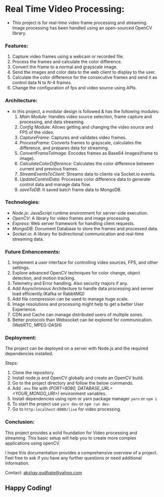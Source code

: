# Real Time Video Processing:
- This project is for real-time video frame processing and streaming. Image processing has been handled using an open-sourced OpenCV library.


### Features:
1. Capture video frames using a webcam or recorded file.
2. Process the frames and calculate the color difference.
3. Convert the frame to a normal and grayscale image.
4. Send the images and color data to the web client to display to the user.
5. Calculate the color difference for the consecutive frames and send it as control data N to N-4 frames.
6. Change the configuration of fps and video source using APIs.


### Architecture:
- In this project, a modular design is followed & has the following modules:
	1. *_Main Module_*: Handles video source selection, frame capture and processing, and data streaming.
	2. *_Config_* Module: Allows getting and changing the video source and FPS of the video.
	3. *_CaptureFrame_*: Captures and validates video frames.
	4. *_ProcessFrame_*: Converts frames to grayscale, calculates the difference, and prepares data for streaming.
	5. *_ConvertFrameToImage_*: Encodes frames as Base64 images(frame to image).
	6. *_CalculateColorDifference_*: Calculates the color difference between current and previous frames.
	7. *_StreamEventsToClient_*: Streams data to clients via Socket.io events.
	8. *_UpdateControlData_*: Processes color difference data to generate control data and manage data flow.
	9. *_saveToDB_*: It saved batch frame data to MongoDB.


### Technologies:
- *Node.js*: JavaScript runtime environment for server-side execution.
- *OpenCV*: A library for video frames and image processing.
- *Express*: Web server framework for handling client requests.
- *MongoDB*: Document Database to store the frames and processed data.
- *Socket.io*: A library for bidirectional communication and real-time streaming data.


### Future Enhancements:
1. Implement a user interface for controlling video sources, FPS, and other settings.
2. Explore advanced OpenCV techniques for color change, object detection, and motion tracking.
3. Telemetry and Error handling. Also security majors if any.
4. Add Asynchronous Architecture to handle data processing and server load efficiently.(Kafka or RabbitMQ)
5. Add file compression can be used to manage huge scale.
6. Image resolutions and processing might help to get a better User Experience.
7. CDN and Cache can manage distributed users of multiple zones.
8. Better protocols than Websocket can be explored for communication. (WebRTC, MPEG-DASH)


### Deployment:
The project can be deployed on a server with Node.js and the required dependencies installed.

Steps:
1. Clone the repository.
2. Install node.js and OpenCV globally and create an OpenCV build.
3. Go to the project directory and follow the below commands.
4. Add ```.env``` file with *(PORT=8080, DATABASE_URL=<YOUR_MONGO_URI>)* environment variables.
5. Install dependencies using npm or yarn package manager ```yarn``` or ```npm i```
6. To start the project use ```yarn dev``` or ```npm run dev```.
7. Go to ```http:localhost:8080/live``` for video processing.


### Conclusion:
This project provides a solid foundation for Video processing and streaming. This basic setup will help you to create more complex applications using openCV.

I hope this documentation provides a comprehensive overview of a project.
Feel free to ask if you have any further questions or need additional information.

Contact: akshay.gudhate@yahoo.com



## Happy Coding!
